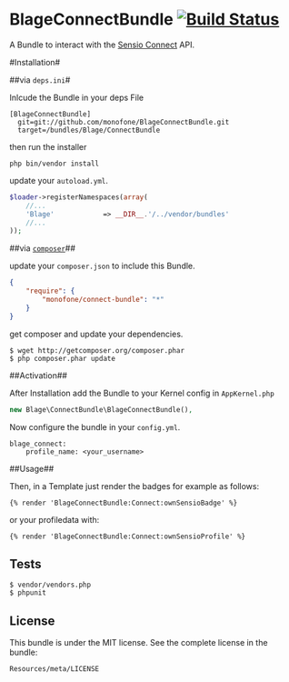 BlageConnectBundle [![Build Status](https://secure.travis-ci.org/digitalkaoz/BlageConnectBundle.png)](http://travis-ci.org/digitalkaoz/BlageConnectBundle)
==================

A Bundle to interact with the [Sensio Connect](https://connect.sensiolabs.com/) API.

#Installation#

##via `deps.ini`#

Inlcude the Bundle in your deps File

    [BlageConnectBundle]
      git=git://github.com/monofone/BlageConnectBundle.git
      target=/bundles/Blage/ConnectBundle

then run the installer

    php bin/vendor install

update your `autoload.yml`.

```php
$loader->registerNamespaces(array(
    //...
    'Blage'            => __DIR__.'/../vendor/bundles'
    //...
));
```

##via [`composer`](https://github.com/composer/composer)##

update your `composer.json` to include this Bundle.

``` json
{
    "require": {
        "monofone/connect-bundle": "*"
    }
}
```

get composer and update your dependencies.

    $ wget http://getcomposer.org/composer.phar
    $ php composer.phar update


##Activation##

After Installation add the Bundle to your Kernel config in `AppKernel.php`

```php
new Blage\ConnectBundle\BlageConnectBundle(),
```

Now configure the bundle in your `config.yml`.

    blage_connect:
        profile_name: <your_username>

##Usage##

Then, in a Template just render the badges for example as follows:

    {% render 'BlageConnectBundle:Connect:ownSensioBadge' %}

or your profiledata with:

    {% render 'BlageConnectBundle:Connect:ownSensioProfile' %}

Tests
-----

    $ vendor/vendors.php
    $ phpunit

License
-------

This bundle is under the MIT license. See the complete license in the bundle:

    Resources/meta/LICENSE